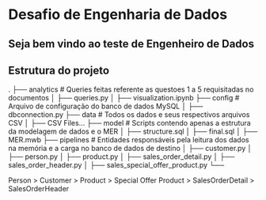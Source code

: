 # Desafio de Engenharia de Dados

## Seja bem vindo ao teste de Engenheiro de Dados

<h2>Estrutura do projeto</h2>
    .
    ├── analytics                                   # Queries feitas referente as questoes 1 a 5 requisitadas no documentos
    │   ├── queries.py                              
    │   ├── visualization.ipynb                     
    ├── config                                      # Arquivo de configuração do banco de dados MySQL
    │   ├── dbconnection.py                         
    ├── data                                        # Todos os dados e seus respectivos arquivos CSV
    │   ├── CSV Files...                            
    ├── model                                       # Scripts contendo apenas a estrutura da modelagem de dados e o MER
    │   ├── structure.sql                           
    │   ├── final.sql                               
    │   ├── MER.mwb                                 
    ├── pipelines                                   # Entidades responsáveis pela leitura dos dados na memória e a carga no banco de dados de destino
    │   ├── customer.py                              
    │   ├── person.py
    │   ├── product.py
    │   ├── sales_order_detail.py
    │   ├── sales_order_header.py
    │   ├── sales_special_offer_product.py
    └── 


 
Person > Customer > Product > Special Offer Product > SalesOrderDetail > SalesOrderHeader

